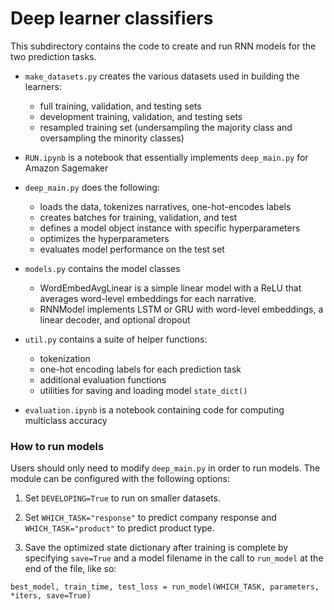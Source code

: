 # Deep learner classifiers

This subdirectory contains the code to create and run RNN models for the two prediction tasks.

- `make_datasets.py` creates the various datasets used in building the learners: 
    - full training, validation, and testing sets 
    - development training, validation, and testing sets 
    - resampled training set (undersampling the majority class and oversampling the minority classes)

- `RUN.ipynb` is a notebook that essentially implements `deep_main.py` for Amazon Sagemaker

- `deep_main.py` does the following: 
    - loads the data, tokenizes narratives, one-hot-encodes labels
    - creates batches for training, validation, and test
    - defines a model object instance with specific hyperparameters
    - optimizes the hyperparameters
    - evaluates model performance on the test set

- `models.py` contains the model classes
    - WordEmbedAvgLinear is a simple linear model with a ReLU that averages word-level embeddings for each narrative.
    - RNNModel implements LSTM or GRU with word-level embeddings, a linear decoder, and optional dropout

- `util.py` contains a suite of helper functions:
    - tokenization 
    - one-hot encoding labels for each prediction task
    - additional evaluation functions
    - utilities for saving and loading model `state_dict()`

- `evaluation.ipynb` is a notebook containing code for computing multiclass accuracy

### How to run models

Users should only need to modify `deep_main.py` in order to run models. The module can be configured with the following options:

1. Set `DEVELOPING=True` to run on smaller datasets.

2. Set `WHICH_TASK="response"` to predict company response and `WHICH_TASK="product"` to predict product type.

3. Save the optimized state dictionary after training is complete by specifying `save=True` and a model filename in the call to `run_model` at the end of the file, like so:

```
best_model, train_time, test_loss = run_model(WHICH_TASK, parameters, *iters, save=True)
```

